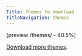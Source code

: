 ```yaml
---
Title: Themes to download
TitleNavigation: Themes
---
```

[preview /themes/ - 40.5%]

[Download more themes](/help/extensions-themes).

